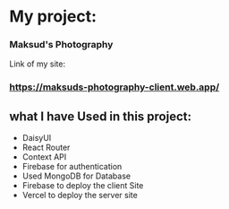# My project:

### Maksud's Photography

Link of my site:
### https://maksuds-photography-client.web.app/

## what I have Used in this project: 

- DaisyUI
- React Router
- Context API
- Firebase for authentication
- Used MongoDB for Database
- Firebase to deploy the client Site
- Vercel to deploy the server site
